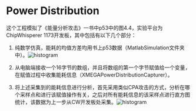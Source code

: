 # Power Distribution

这个工程模拟了《能量分析攻击》一书中p53中的图4.4，实验平台为ChipWhisperer 1173开发板，其中包括有以下几个部分：

1. 纯数学仿真，能耗的均值方差均用书上p53数据（MatlabSimulation文件夹中）。![histogram](https://github.com/cpmiec/basicExperimentsPowerAnalysis/PowerDistribution/blob/master/MatlabSimulation/histogram.png)

2. 从电脑端接收一个16字节的数组，并且将数组的第一个字节赋值给一个变量，在赋值过程中收集能耗信息（XMEGAPowerDistributionCapturer）。

3. 将上述采集到的能耗信息进行分析，首先采用类似CPA攻击的方式，分析在哪个采样点和进行该赋值操作有关，之后对所有能耗信息的该采样点进行直方图统计，该数据为上一步从CW开发板处采集。![histogram](https://github.com/cpmiec/basicExperimentsPowerAnalysis/PowerDistribution/blob/master/XMEGAPowerDistributionAnalyzer/histogram.png)

